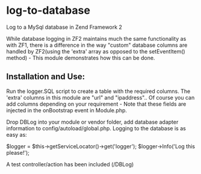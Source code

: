 log-to-database
===============

Log to a MySql database in Zend Framework 2

While database logging in ZF2 maintains much the same functionality as with ZF1, there is a difference in the way "custom" database columns are handled by ZF2(using the 'extra' array as opposed to the setEventItem() method) - This module demonstrates how this can be done.

Installation and Use:
---------------------
Run the logger.SQL script to create a table with the required columns. The 'extra' columns in this module are "url" and "ipaddress".. Of course you can add columns depending on your requirement - Note that these fields are injected in the onBootstrap event in Module.php.

Drop DBLog into your module or vendor folder, add database adapter information to config/autoload/global.php. Logging to the database is as easy as:

$logger = $this->getServiceLocator()->get('logger');
$logger->Info('Log this please!');

A test controller/action has been included (/DBLog)